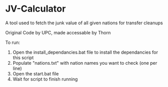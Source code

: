# JV-Calculator
A tool used to fetch the junk value of all given nations for transfer cleanups

Original Code by UPC, made accessable by Thorn

To run: 
1) Open the install_dependancies.bat file to install the dependancies for this script
2) Populate "nations.txt" with nation names you want to check (one per line) 
3) Open the start.bat file
4) Wait for script to finish running
